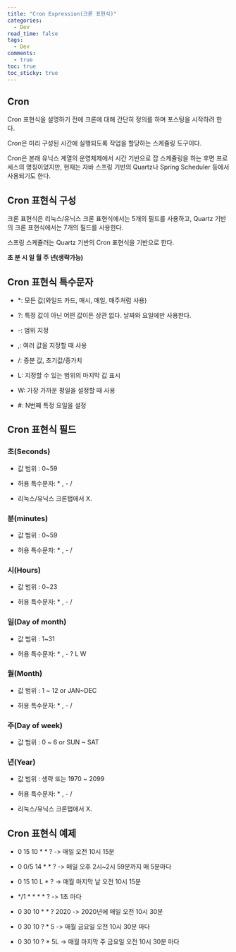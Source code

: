 ```yaml
---
title: "Cron Expression(크론 표현식)"
categories:
  - Dev
read_time: false
tags:
  - Dev
comments:
  - true
toc: true
toc_sticky: true
---
```


## Cron
Cron 표현식을 설명하기 전에 크론에 대해 간단히 정의를 하며 포스팅을 시작하려 한다.

Cron은 미리 구성된 시간에 실행되도록 작업을 할당하는 스케쥴링 도구이다.

Cron은 본래 유닉스 계열의 운영체제에서 시간 기반으로 잡 스케쥴링을 하는 후면 프로세스의 명칭이었지만, 현재는 자바 스프링 기반의 Quartz나 Spring Scheduler 등에서 사용되기도 한다.

## Cron 표현식 구성
크론 표현식은 리눅스/유닉스 크론 표현식에서는 5개의 필드를 사용하고, Quartz 기반의 크론 표현식에서는 7개의 필드를 사용한다.

스프링 스케쥴러는 Quartz 기반의 Cron 표현식을 기반으로 한다.

__초 분 시 일 월 주 년(생략가능)__


## Cron 표현식 특수문자
* *: 모든 값(와일드 카드, 매시, 매일, 매주처럼 사용)

* ?: 특정 값이 아닌 어떤 값이든 상관 없다. 날짜와 요일에만 사용한다.

* -: 범위 지정

* ,: 여러 값을 지정할 때 사용

* /: 증분 값, 초기값/증가치

* L: 지정할 수 있는 범위의 마지막 값 표시

* W: 가장 가까운 평일을 설정할 때 사용

* #: N번째 특정 요일을 설정

## Cron 표현식 필드

### 초(Seconds)
* 값 범위 : 0~59

* 허용 특수문자: * , - /

* 리눅스/유닉스 크론탭에서 X.

### 분(minutes)
* 값 범위 : 0~59

* 허용 특수문자: * , - /

### 시(Hours)
* 값 범위 : 0~23

* 허용 특수문자: * , - /

### 일(Day of month)
* 값 범위 : 1~31

* 허용 특수문자: * , - ? L W

### 월(Month)
* 값 범위 : 1 ~ 12 or JAN~DEC

* 허용 특수문자: * , - /

### 주(Day of week)
* 값 범위 : 0 ~ 6 or SUN ~ SAT

### 년(Year)
* 값 범위 : 생략 또는 1970 ~ 2099

* 허용 특수문자: * , - /

* 리눅스/유닉스 크론탭에서 X.

## Cron 표현식 예제
* 0 15 10 * * ? -> 매일 오전 10시 15분

* 0 0/5 14 * * ? -> 매일 오후 2시~2시 59분까지 매 5분마다

* 0 15 10 L * ? -> 매월 마지막 날 오전 10시 15분

* */1 * * * * ? -> 1초 마다

* 0 30 10 * * ? 2020 -> 2020년에 매일 오전 10시 30분

* 0 30 10 ? * 5 -> 매월 금요일 오전 10시 30분 마다

* 0 30 10 ? * 5L -> 매월 마지막 주 금요일 오전 10시 30분 마다

